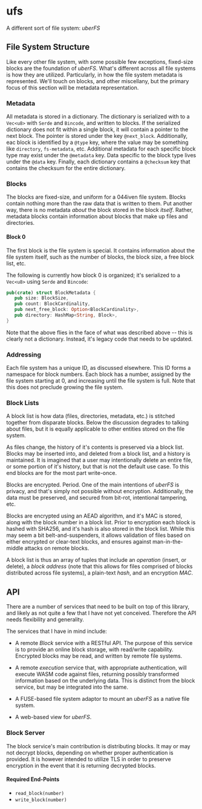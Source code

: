 # ufs

A different sort of file system: *uberFS*

## File System Structure

Like every other file system, with some possible few exceptions, fixed-size blocks are the
foundation of *uberFS*. What's different across all file systems is how they are utilized.
Particularly, in how the file system metadata is represented.  We'll touch on blocks, and other
miscellany, but the primary focus of this section will be metadata representation.

### Metadata

All metadata is stored in a dictionary. The dictionary is serialized with to a `Vec<u8>` with
`Serde` and `Bincode`, and written to blocks. If the serialized dictionary does not fit within a
single block, it will contain a pointer to the next block.  The pointer is stored under the key
`@next_block`. Additionally, eac block is identified by a `@type` key, where the value may be
something like `directory`, `fs-metadata`, etc.  Additional metadata for each specific block
type may exist under the `@metadata` key.  Data specific to the block type lives under the
`@data` key. Finally, each dictionary contains a `@checksum` key that contains the checksum
for the entire dictionary.

### Blocks

The blocks are fixed-size, and uniform for a 044iven file system.  Blocks contain nothing more
than the raw data that is written to them.  Put another way, there is no metadata _about_ the
block stored in the block _itself_.  Rather, metadata blocks contain information about blocks
that make up files and directories.

#### Block 0

The first block is the file system is special.  It contains information about the file system
itself, such as the number of blocks, the block size, a free block list, etc.

The following is currently how block 0 is organized; it's serialized to a `Vec<u8>` using
`Serde` and `Bincode`:

```rust
pub(crate) struct BlockMetadata {
   pub size: BlockSize,
   pub count: BlockCardinality,
   pub next_free_block: Option<BlockCardinality>,
   pub directory: HashMap<String, Block>,
}
```

Note that the above flies in the face of what was described above -- this is clearly not a
dictionary.  Instead, it's legacy code that needs to be updated.

### Addressing

Each file system has a unique ID, as discussed elsewhere. This ID forms a namespace for block
numbers. Each block has a number, assigned by the file system starting at 0, and increasing
until the file system is full.  Note that this does not preclude growing the file system.

### Block Lists

A block list is how data (files, directories, metadata, etc.) is stitched together from
disparate blocks. Below the discussion degrades to talking about files, but it is equally
applicable to other entities stored on the file system.

As files change, the history of it's contents is preserved via a block list. Blocks may be
inserted into, and deleted from a block list, and a history is maintained. It is imagined that a
user may intentionally delete an entire file, or some portion of it's history, but that is not
the default use case. To this end blocks are for the most part write-once.

Blocks are encrypted. Period. One of the main intentions of *uberFS* is privacy, and that's
simply not possible without encryption. Additionally, the data must be preserved, and secured
from bit-rot, intentional tampering, etc.

Blocks are encrypted using an AEAD algorithm, and it's MAC is stored, along with the block
number in a block list.  Prior to encryption each block is hashed with SHA256, and it's hash
is also stored in the block list.  While this may seem a bit belt-and-suspenders, it allows
validation of files based on either encrypted or clear-text blocks, and ensures against
man-in-the-middle attacks on remote blocks.

A block list is thus an array of tuples that include an *operation* (insert, or delete), a
*block address* (note that this allows for files comprised of blocks distributed across file
systems), a plain-text *hash*, and an encryption *MAC*.

## API

There are a number of services that need to be built on top of this library, and likely as not
quite a few that I have not yet conceived. Therefore the API needs flexibility and generality.

The services that I have in mind include:

 * A remote *Block* service with a RESTful API. The purpose of this service is to provide an
online block storage, with read/write capability. Encrypted blocks may be read, and written by
remote file systems.

 * A remote *execution* service that, with appropriate authentication, will execute WASM code
against files, returning possibly transformed information based on the underlying data. This is
distinct from the block service, but may be integrated into the same.

* A FUSE-based file system adaptor to mount an *uberFS* as a native file system.

* A web-based view for *uberFS*.

### Block Server

The block service's main contribution is distributing blocks. It may or may not decrypt blocks,
depending on whether proper authentication is provided. It is however intended to utilize TLS
in order to preserve encryption in the event that it is returning decrypted blocks.
#### Required End-Points

* `read_block(number)`
* `write_block(number)`

